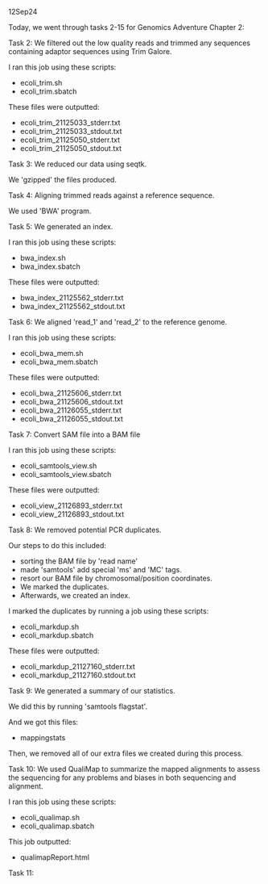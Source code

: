 12Sep24

Today, we went through tasks 2-15 for Genomics Adventure Chapter 2:

Task 2: We filtered out the low quality reads and trimmed any sequences containing adaptor sequences using Trim Galore.

I ran this job using these scripts:
* ecoli_trim.sh
* ecoli_trim.sbatch

These files were outputted:
* ecoli_trim_21125033_stderr.txt
* ecoli_trim_21125033_stdout.txt
* ecoli_trim_21125050_stderr.txt
* ecoli_trim_21125050_stdout.txt

Task 3: We reduced our data using seqtk. 

We 'gzipped' the files produced.

Task 4: Aligning trimmed reads against a reference sequence.

We used 'BWA' program.

Task 5: We generated an index.

I ran this job using these scripts:
* bwa_index.sh
* bwa_index.sbatch

These files were outputted:
* bwa_index_21125562_stderr.txt
* bwa_index_21125562_stdout.txt


Task 6: We aligned 'read_1' and 'read_2' to the reference genome. 

I ran this job using these scripts:
* ecoli_bwa_mem.sh
* ecoli_bwa_mem.sbatch

These files were outputted:
* ecoli_bwa_21125606_stderr.txt
* ecoli_bwa_21125606_stdout.txt
* ecoli_bwa_21126055_stderr.txt
* ecoli_bwa_21126055_stdout.txt

Task 7: Convert SAM file into a BAM file

I ran this job using these scripts:
* ecoli_samtools_view.sh
* ecoli_samtools_view.sbatch

These files were outputted:
* ecoli_view_21126893_stderr.txt
* ecoli_view_21126893_stdout.txt

Task 8: We removed potential PCR duplicates.

Our steps to do this included:
* sorting the BAM file by 'read name'
* made 'samtools' add special 'ms' and 'MC' tags.
* resort our BAM file by chromosomal/position coordinates.
* We marked the duplicates.
* Afterwards, we created an index. 

I marked the duplicates by running a job using these scripts:
* ecoli_markdup.sh
* ecoli_markdup.sbatch

These files were outputted:
* ecoli_markdup_21127160_stderr.txt
* ecoli_markdup_21127160.stdout.txt

Task 9: We generated a summary of our statistics. 

We did this by running 'samtools flagstat'.

And we got this files:
* mappingstats

Then, we removed all of our extra files we created during this process. 

Task 10: We used QualiMap to summarize the mapped alignments to assess the sequencing for any problems and biases in both sequencing and alignment. 

I ran this job using these scripts:
* ecoli_qualimap.sh
* ecoli_qualimap.sbatch

This job outputted:
* qualimapReport.html

Task 11: